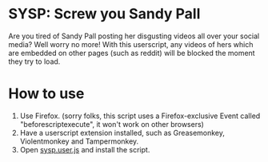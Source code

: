 # SYSP: Screw you Sandy Pall

Are you tired of Sandy Pall posting her disgusting videos all over your social media? Well worry no more! With this userscript, any videos of hers which are embedded on other pages (such as reddit) will be blocked the moment they try to load.

# How to use
1. Use Firefox. (sorry folks, this script uses a Firefox-exclusive Event called "beforescriptexecute", it won't work on other browsers)
2. Have a userscript extension installed, such as Greasemonkey, Violentmonkey and Tampermonkey.
3. Open [sysp.user.js](https://github.com/Sanian-Creations/SYSP/raw/main/sysp.user.js) and install the script.
